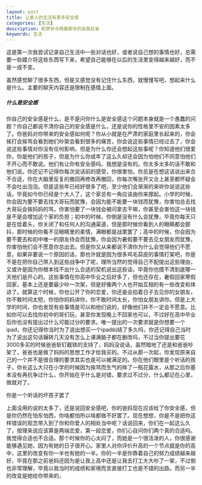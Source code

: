 ```yaml
---
layout: post
title: 让爱人的生活有更多安全感
categories: [生活]
description: 和梦娇与杨晨聊天的自我反省
keywords: 生活
---
```


这是第一次我尝试记录自己生活中一些对话也好，或者说自己想的事情也好，总需要一些媒介将这些东西写下来，希望自己能够在以后的生活里变得越来越好，而不是一成不变。

虽然感觉聊了很多东西，但是又感觉没有记住什么东西，就慢慢写吧，想起来什么是什么。主要的聊天内容还是限制在感情上面。

##### 什么是安全感

你自己的安全感是什么，是不是问你什么是安全感这个问题本身就是一个愚蠢的问题？你自己都说不清你自己的安全感是什么，还是说你的性格里不安的因素太多了。你爸妈对你带来的安全感如何呢？你从小就是在严肃的家庭里长起来的，你会挨打会挨骂会看到她们吵架会看到很多的痛苦，你会说这些事情已经过去了，你会说这些事情对你没有任何影响，但是为什么你还会想起这些事呢？你知道他们很爱你，你是他们的孩子，但是为什么你成年了这么久却还会因为怕他们不同意怕他们不开心而不敢说。他们有让你有安全感吗，我想是没有的。你太多太多的话不敢和他们说。你还记不记得你每次说话前的感受，你很害怕，你总是在想这话说出来合不合适，你在大脑里反复的撤回再修改再撤回，你每次嘴张开又合上甚至都怀疑会不会吐出泡泡。但是这些年已经好很多了吧，至少他们会渐渐的来听你说说这些话，毕竟如今你已经是个大人了，这个家总有一角应该由你来撑起。小学的时候，你会因为要不要去找大哥玩而犹豫，会因为能不能要一块钱而犹豫，你害怕总去找大哥玩会挨妈妈的骂，你害怕要了一块钱会被问拿去干嘛，你甚至会害怕这一块钱是不是会增加这个家的负担；初中的时候，你倒是没有什么会犹豫，毕竟你每天只是在低着头，你关闭了和任何人的沟通渠道，但是那时候你看到人的眼睛都会颤抖，那时候的你看不见眼睛里的柔情，满眼都是战栗罢了；高中的时候，你会因为要不要去和初中唯一的朋友待会而犹豫，你会因为暑假要不要去见女朋友而犹豫，你害怕他们会不愿意你总出去。但是你又从来都说不清你为什么会觉得他们不愿意，如果非要说一个原因的话，那也许就是因为很多鸡毛蒜皮的事情打架吧，你是不是在把你自己带入到这些战争中了呢，理所当然的觉得自己不配提出这些理由，又或许是因为你根本找不出什么合适的契机说出这些话，毕竟你也摸不清到底哪一天他们是开心的。这些事情在你高中毕业之后好多了，但也还存在，暑假回家寒假回家，基本上还是要最少吵一次架，但是好像两个人也开始互相的有一些改变和体谅了。就算这个时候，你也公开了你的恋爱，你还是会掐着日子去见你的女朋友，你不敢时间太短，你怕你妈妈讲你，你不敢时间太长，你怕女朋友讲你。但是上大学的时间，你也发现有些事情是可以和他们说的，好像他们并不一定会不愿意。比如你可以去找你初中的哥们玩，甚至你发现晚上不回家也可以，不过好在高中毕业后你也没有提出过什么可能过分的要求。唯一提出的一次要求就是你想要一个ipad，你还记得你当时为了说出想买一个ipad纠结了多久吗，你还记得自己当时为了说出这句话辗转几天没有怎么上课满脑子都在删改吗，不过当你提出要花3000多买的时候爸爸斩钉截铁的支持了，妈妈没说话，虽然暗地了还是和爸爸吵架了，爸爸也是做了妈妈的思想工作才给我买的。不过从那一次起，你发现原来自己的一个并不是很合理的要求其实也是可以被满足的。你在他们眼里是个听话的孩子，你长这么大只在小学的时候因为挨骂而生气的摔了一瓶花露水，从那之后你基本没有再抗争过什么，你开始在乎什么是对错，要求过不过分，什么都记在心里，做就对了。

你是一个听话的坏孩子罢了

上面没用的说的太多了，还是说回安全感吧，你的爸妈现在应该给了你安全感，但是你仍然在怕东怕西，你啥都怕所以啥都做不好罢了。现在想想，你是不是把你这样错误的观念带入到了你和你爱人的相处当中呢？话说回来，你们在一起这么久了，按理来说应该算是两端恋爱，第一段恋爱，你扪心自问你们两个真的合适吗。我觉得合适也不合适。那个时候你的心太闷了，而她是一个很活泼的人，你很感谢能够遇见她，因为有她的日子很开心。家里人对你评价升高的一个节点就是你的高中，这里的改变有你一半也有她的一半。你的一半是你靠着自己的努力成绩越来越好，毕竟在那之前爸妈还因为是让我上高中还是让我去打工大大吵了一架，不过倒也非常理解，毕竟以我当时的成绩和家境而言直接打工也是不错的出路。而另一半的改变是她给你带来的，
